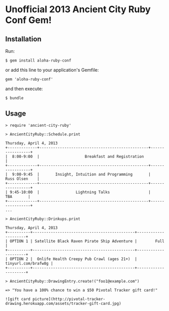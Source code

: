 # Unofficial 2013 Ancient City Ruby Conf Gem!

## Installation

Run:

    $ gem install aloha-ruby-conf

or add this line to your application's Gemfile:

    gem 'aloha-ruby-conf'

and then execute:

    $ bundle

## Usage

    > require 'ancient-city-ruby'

    > AncientCityRuby::Schedule.print

    Thursday, April 4, 2013
    +-------------+------------------------------------------------+-----------------+
    |  8:00-9:00  |                    Breakfast and Registration                    |
    +-------------+------------------------------------------------+-----------------+
    |  9:00-9:45  |       Insight, Intuition and Programming       |   Russ Olsen    |
    +-------------+------------------------------------------------+-----------------+
    | 9:45-10:00  |                Lightning Talks                 |       TBA       |
    +-------------+------------------------------------------------+-----------------+
    ...

    > AncientCityRuby::Drinkups.print

    Thursday, April 4, 2013
    +----------+---------------------------------------------+---------------------+
    | OPTION 1 | Satellite Black Raven Pirate Ship Adventure |        Full         |
    +----------+---------------------------------------------+---------------------+
    | OPTION 2 |  Onlife Health Creepy Pub Crawl (ages 21+)  | tinyurl.com/brafw8g |
    +----------+---------------------------------------------+---------------------+

    > AncientCityRuby::DrawingEntry.create!("foo1@example.com")

    => "You have a 100% chance to win a $50 Pivotal Tracker gift card!"

    ![gift card picture](http://pivotal-tracker-drawing.herokuapp.com/assets/tracker-gift-card.jpg)